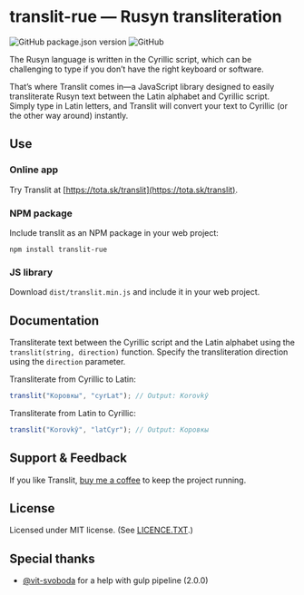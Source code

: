 # translit-rue — Rusyn transliteration

![GitHub package.json version](https://img.shields.io/github/package-json/v/surfinzap/translit-rue?color=7b00cb&style=flat)
![GitHub](https://img.shields.io/github/license/surfinzap/translit-rue?color=7b00cb&style=flat)

The Rusyn language is written in the Cyrillic script, which can be challenging to type if you don’t have the right keyboard or software.

That’s where Translit comes in—a JavaScript library designed to easily transliterate Rusyn text between the Latin alphabet and Cyrillic script. Simply type in Latin letters, and Translit will convert your text to Cyrillic (or the other way around) instantly.

## Use

### Online app
Try Translit at [https://tota.sk/translit](https://tota.sk/translit).

### NPM package

Include translit as an NPM package in your web project:

```
npm install translit-rue
```


### JS library

Download `dist/translit.min.js` and include it in your web project.



## Documentation

Transliterate text between the Cyrillic script and the Latin alphabet using the `translit(string, direction)` function. Specify the transliteration direction using the `direction` parameter.

Transliterate from Cyrillic to Latin:
```javascript
translit("Коровкы", "cyrLat"); // Output: Korovkŷ
```

Transliterate from Latin to Cyrillic:
```javascript
translit("Korovkŷ", "latCyr"); // Output: Коровкы
```


## Support & Feedback
If you like Translit, [buy me a coffee](https://ko-fi.com/branosandala) to keep the project running.


## License
Licensed under MIT license. (See [LICENCE.TXT](//github.com/surfinzap/translit/blob/master/LICENSE.txt).)


## Special thanks
- [@vit-svoboda](https://github.com/vit-svoboda) for a help with gulp pipeline (2.0.0)
